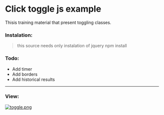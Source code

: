 # Click toggle js example

Thisis training material that present toggling classes.

### Instalation:

>this source needs only instalation of jquery
npm install

### Todo:

+ Add timer
+ Add borders
+ Add historical results

----------

### View:

[![toggle.png](https://s22.postimg.org/cm02hbw3l/toggle.png)](https://postimg.org/image/43qmczpkt/)
